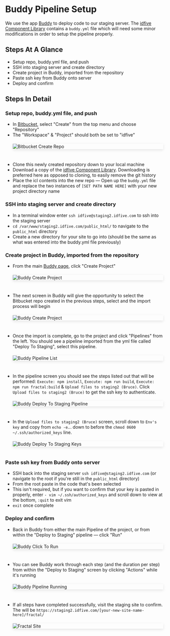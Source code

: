 # Buddy Pipeline Setup

<style>img { max-width: 600px; display:block; margin-block: 20px 40px; box-shadow: 0px 3px 10px rgba(0,0,0,0.1);}</style>

We use the app [Buddy](https://app.buddy.works/idfive) to deploy code to our staging server. The [idfive Component Library](https://bitbucket.org/idfivellc/idfive-component-library/src/master/) contains a `buddy.yml` file which will need some minor modifications in order to setup the pipeline properly.

## Steps At A Glance
- Setup repo, buddy.yml file, and push
- SSH into staging server and create directory
- Create project in Buddy, imported from the repository
- Paste ssh key from Buddy onto server
- Deploy and confirm

## Steps In Detail
### Setup repo, buddy.yml file, and push
- In [Bitbucket](https://bitbucket.org/idfivellc/), select "Create" from the top menu and choose "Repository"
- The "Workspace" & "Project" should both be set to "idfive"
![Bitbucket Create Repo](_media/bitbucket-create-repo.jpg)
- Clone this newly created repository down to your local machine
- Download a copy of the [idfive Component Library](https://bitbucket.org/idfivellc/idfive-component-library/src/master/). Downloading is preferred here as opposed to cloning, to easily remove the git history
- Place the icl contents into the new repo
— Open up the `buddy.yml` file and replace the two instances of `[SET PATH NAME HERE]` with your new project directory name

### SSH into staging server and create directory
- In a terminal window enter `ssh idfive@staging2.idfive.com` to ssh into the staging server
- `cd /var/www/staging2.idfive.com/public_html/` to navigate to the `public_html` directory
- Create a new directory for your site to go into (should be the same as what was entered into the buddy.yml file previously)

### Create project in Buddy, imported from the repository
- From the main [Buddy page](https://app.buddy.works/idfive), click "Create Project"
![Buddy Create Project](_media/buddy-create.jpg)
- The next screen in Buddy will give the opportunity to select the Bitbucket repo created in the previous steps, select and the import process will begin
![Buddy Create Project](_media/buddy-create-new-from-bitbucket.jpg)
- Once the import is complete, go to the project and click "Pipelines" from the left. You should see a pipeline imported from the yml file called "Deploy To Staging", select this pipeline.
![Buddy Pipeline List](_media/buddy-pipeline-list.jpg)
- In the pipeline screen you should see the steps listed out that will be performed: `Execute: npm install`, `Execute: npm run build`, `Execute: npm run fractal:build` & `Upload files to staging2 (Bruce)`. Click `Upload files to staging2 (Bruce)` to get the ssh key to authenticate.
![Buddy Deploy To Staging Pipeline](_media/buddy-deploy-to-staging-pipeline.jpg)
- In the `Upload files to staging2 (Bruce)` screen, scroll down to `Env's key` and copy from `echo -e`... down to before the `chmod 0600 ~/.ssh/authorized_keys` line. 
![Buddy Deploy To Staging Keys](_media/buddy-upload-to-staging2.jpg)

### Paste ssh key from Buddy onto server
- SSH back into the staging server `ssh idfive@staging2.idfive.com` (or navigate to the root if you're still in the `public_html` directory)
- From the root paste in the code that's been selected
- This isn't required, but if you want to confirm that your key is pasted in properly, enter `- vim ~/.ssh/authorized_keys` and scroll down to view at the bottom, `:quit` to exit vim
- `exit` once complete

### Deploy and confirm
- Back in Buddy from either the main Pipeline of the project, or from within the "Deploy to Staging" pipeline —  click "Run"
![Buddy Click To Run](_media/buddy-run-pipeline.jpg)

- You can see Buddy work through each step (and the duration per step) from within the "Deploy to Staging" screen by clicking "Actions" while it's running
![Buddy Pipeline Running](_media/buddy-running-pipeline.jpg)
- If all steps have completed successfully, visit the staging site to confirm. The will be `https://staging2.idfive.com/[your-new-site-name-here]/fractal/`
![Fractal Site](_media/fractal-site.jpg)